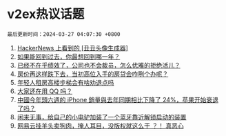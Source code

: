 # v2ex热议话题

`最后更新时间：2024-03-27 04:07:30 +0800`

1. [HackerNews 上看到的 [丑丑头像生成器]](https://www.v2ex.com/t/1027006)
1. [如果能回到过去，你最想回到哪一年？](https://www.v2ex.com/t/1027003)
1. [已经不在乎绩效了，公司也不会裁员，怎么优雅的拒绝活儿？](https://www.v2ex.com/t/1027121)
1. [房价再这样跌下去，当初高位入手的房贷会咋咧个办呢？](https://www.v2ex.com/t/1027163)
1. [年轻人租房高楼步梯会有啥劝退点吗](https://www.v2ex.com/t/1027055)
1. [大家还在用 QQ 吗？](https://www.v2ex.com/t/1027062)
1. [中國今年頭六週的 iPhone 銷量與去年同期相比下降了 24%，苹果开始衰退了吗？](https://www.v2ex.com/t/1027206)
1. [闲来无事，给自己的小电驴加装了一个蓝牙靠近解锁启动的装置](https://www.v2ex.com/t/1027088)
1. [网易云挂羊头卖狗肉，掩人耳目，没版权就这么干 ？！ 真恶心](https://www.v2ex.com/t/1027014)

